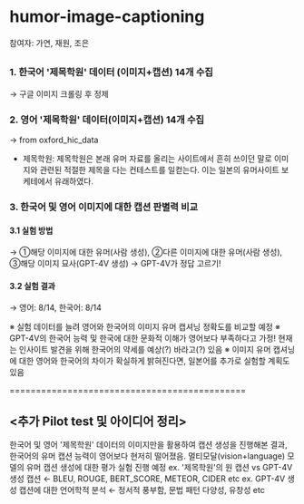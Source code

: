 # humor-image-captioning

참여자: 가연, 재원, 조은

## <Pilot test>
### 1. 한국어 '제목학원' 데이터 (이미지+캡션) 14개 수집
→ 구글 이미지 크롤링 후 정제

### 2. 영어 '제목학원' 데이터(이미지+캡션) 14개 수집
→ from oxford_hic_data

* 제목학원: 제목학원은 본래 유머 자료를 올리는 사이트에서 흔히 쓰이던 말로 이미지와 관련된 적절한 제목을 다는 컨테스트를 일컫는다. 이는 일본의 유머사이트 보케테에서 유래하였다. 

### 3. 한국어 및 영어 이미지에 대한 캡션 판별력 비교
#### 3.1 실험 방법
→ ①해당 이미지에 대한 유머(사람 생성), ②다른 이미지에 대한 유머(사람 생성), ③해당 이미지 묘사(GPT-4V 생성)
→ GPT-4V가 정답 고르기!
#### 3.2 실험 결과
→ 영어: 8/14, 한국어: 8/14

※ 실험 데이터를 늘려 영어와 한국어의 이미지 유머 캡셔닝 정확도를 비교할 예정
※ GPT-4V의 한국어 능력 및 한국에 대한 문화적 이해가 영어보다 부족하다고 가정! 현재는 인사이트 발견을 위해 한국어의 약세를 예상(?) 바라고(?) 있음
※ 이미지 유머 캡셔닝에 대한 영어와 한국어의 차이가 확실하게 밝혀진다면, 일본어를 추가로 실험할 계획도 있음

=============================================
## <추가 Pilot test 및 아이디어 정리>
한국어 및 영어 '제목학원' 데이터의 이미지만을 활용하여 캡션 생성을 진행해본 결과, 한국어의 유머 캡션 능력이 영어보다 현저히 떨어졌음. 멀티모달(vision+language) 모델의 유머 캡션 생성에 대한 평가 실험 진행 예정
ex. '제목학원'의 원 캡션 vs GPT-4V 생성 캡션 ← BLEU, ROUGE, BERT_SCORE, METEOR, CIDER etc 
ex. GPT-4V 생성 캡션에 대한 언어학적 분석 ← 정서적 풍부함, 문법 패턴 다양성, 유창성 etc
